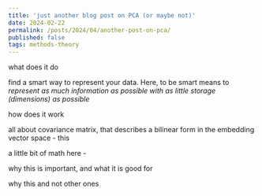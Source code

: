 ```yaml
---
title: 'just another blog post on PCA (or maybe not)'
date: 2024-02-22
permalink: /posts/2024/04/another-post-on-pca/
published: false
tags: methods-theory
---
```


what does it do

find a smart way to represent your data. Here, to be smart means to *represent as much information as possible with as little storage (dimensions) as possible* 

how does it work

all about covariance matrix, that describes a bilinear form in the embedding vector space - this

a little bit of math here -


why this is important, and what it is good for

why this and not other ones